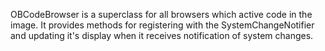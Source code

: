 OBCodeBrowser is a superclass for all browsers which active code in the image. It provides methods for registering with the SystemChangeNotifier and updating it's display when it receives notification of system changes.